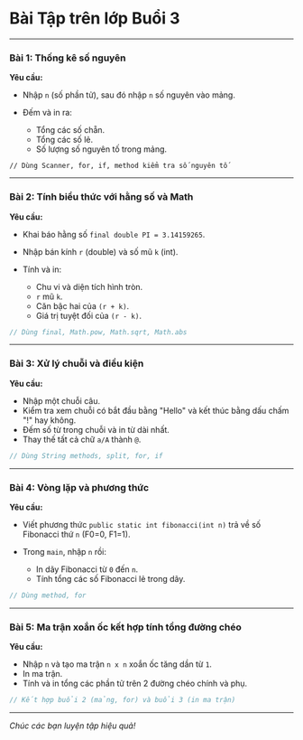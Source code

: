 # Bài Tập trên lớp  Buổi 3 

---

### Bài 1: Thống kê số nguyên

**Yêu cầu:**

* Nhập `n` (số phần tử), sau đó nhập `n` số nguyên vào mảng.
* Đếm và in ra:

  * Tổng các số chẵn.
  * Tổng các số lẻ.
  * Số lượng số nguyên tố trong mảng.

```
// Dùng Scanner, for, if, method kiểm tra số nguyên tố
```

---

### Bài 2: Tính biểu thức với hằng số và Math

**Yêu cầu:**

* Khai báo hằng số `final double PI = 3.14159265`.
* Nhập bán kính `r` (double) và số mũ `k` (int).
* Tính và in:

  * Chu vi và diện tích hình tròn.
  * `r` mũ `k`.
  * Căn bậc hai của `(r + k)`.
  * Giá trị tuyệt đối của `(r - k)`.

```java
// Dùng final, Math.pow, Math.sqrt, Math.abs
```

---

### Bài 3: Xử lý chuỗi và điều kiện

**Yêu cầu:**

* Nhập một chuỗi câu.
* Kiểm tra xem chuỗi có bắt đầu bằng "Hello" và kết thúc bằng dấu chấm "!" hay không.
* Đếm số từ trong chuỗi và in từ dài nhất.
* Thay thế tất cả chữ `a/A` thành `@`.

```java
// Dùng String methods, split, for, if
```

---

### Bài 4: Vòng lặp và phương thức

**Yêu cầu:**

* Viết phương thức `public static int fibonacci(int n)` trả về số Fibonacci thứ `n` (F0=0, F1=1).
* Trong `main`, nhập `n` rồi:

  * In dãy Fibonacci từ `0` đến `n`.
  * Tính tổng các số Fibonacci lẻ trong dãy.

```java
// Dùng method, for
```

---

### Bài 5: Ma trận xoắn ốc kết hợp tính tổng đường chéo

**Yêu cầu:**

* Nhập `n` và tạo ma trận `n x n` xoắn ốc tăng dần từ `1`.
* In ma trận.
* Tính và in tổng các phần tử trên 2 đường chéo chính và phụ.

```java
// Kết hợp buổi 2 (mảng, for) và buổi 3 (in ma trận)
```

---

*Chúc các bạn luyện tập hiệu quả!*
